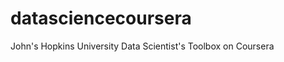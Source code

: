 datasciencecoursera
===================

John's Hopkins University Data Scientist's Toolbox on Coursera
